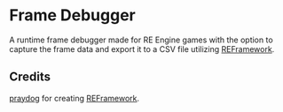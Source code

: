 # Frame Debugger

A runtime frame debugger made for RE Engine games with the option to capture the frame data and export it to a CSV file utilizing [REFramework](https://github.com/praydog/REFramework).

## Credits
[praydog](https://github.com/praydog) for creating [REFramework](https://github.com/praydog/REFramework).
